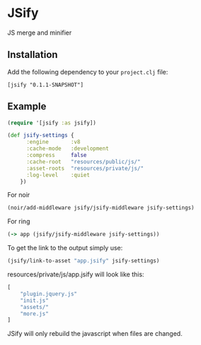 JSify
=====

JS merge and minifier

## Installation

Add the following dependency to your `project.clj` file:

    [jsify "0.1.1-SNAPSHOT"]

## Example

```clojure
(require '[jsify :as jsify])

(def jsify-settings {
      :engine       :v8
      :cache-mode   :development
      :compress     false
      :cache-root   "resources/public/js/" 
      :asset-roots  "resources/private/js/"
      :log-level    :quiet
    })
```
 
 For noir    
 
```clojure
(noir/add-middleware jsify/jsify-middleware jsify-settings)
```
      
For ring

```clojure
(-> app (jsify/jsify-middleware jsify-settings))
```

To get the link to the output simply use:

```clojure
(jsify/link-to-asset "app.jsify" jsify-settings)
```
    
resources/private/js/app.jsify will look like this:

```clojure
[
    "plugin.jquery.js"
    "init.js"
    "assets/"
    "more.js"
]
``` 

JSify will only rebuild the javascript when files are changed.
